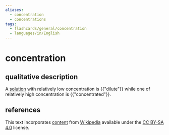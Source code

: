 ```yaml
---
aliases:
  - concentration
  - concentrations
tags:
  - flashcards/general/concentration
  - languages/in/English
---
```


# concentration

## qualitative description

A [solution](solution%20(chemistry).md) with relatively low concentration is {{"dilute"}} while one of relatively high concentration is {{"concentrated"}}.

## references

This text incorporates [content](https://en.wikipedia.org/wiki/concentration) from [Wikipedia](Wikipedia.md) available under the [CC BY-SA 4.0](https://creativecommons.org/licenses/by-sa/4.0/) license.
